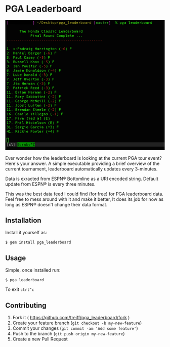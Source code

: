 # PGA Leaderboard
![Example](https://raw.githubusercontent.com/treiff/pga_leaderboard/master/img.png)

Ever wonder how the leaderboard is looking at the current PGA tour event?  Here's your answer.  A simple executable providing a brief overview of the current tournament, leaderboard automatically updates every 3-minutes.

Data is exracted from ESPN&reg; Bottomline as a URI encoded string. Default update from ESPN&reg; is every three minutes.

This was the best data feed I could find (for free) for PGA leaderboard data.  Feel free to mess around with it and make it better,  It does its job for now as long as ESPN&reg; doesn't change their data format. 

## Installation

Install it yourself as:

    $ gem install pga_leaderboard

## Usage

Simple, once installed run:

	$ pga leaderboard

To exit ```ctrl^c```

## Contributing

1. Fork it ( https://github.com/treiff/pga_leaderboard/fork )
2. Create your feature branch (`git checkout -b my-new-feature`)
3. Commit your changes (`git commit -am 'Add some feature'`)
4. Push to the branch (`git push origin my-new-feature`)
5. Create a new Pull Request
